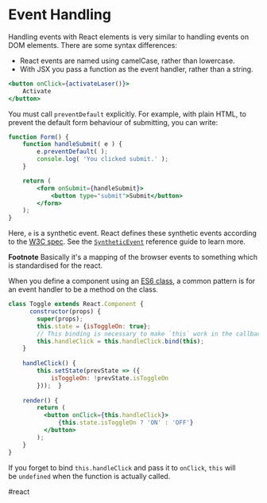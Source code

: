 # Event Handling

Handling events with React elements is very similar to handling events on DOM elements. There are some syntax differences:

- React events are named using camelCase, rather than lowercase.
- With JSX you pass a function as the event handler, rather than a string.

```jsx
<button onClick={activateLaser()}>
	Activate
</button>
```

You must call `preventDefault` explicitly. For example, with plain HTML, to prevent the default form behaviour of submitting, you can write:

```jsx
function Form() {
	function handleSubmit( e ) {
		e.preventDefault( );
		console.log( 'You clicked submit.' );
	}

	return (
		<form onSubmit={handleSubmit}>
			<button type="submit">Submit</button>
		</form>
	);
}
```

Here, `e` is a synthetic event. React defines these synthetic events according to the [W3C spec](https://www.w3.org/TR/DOM-Level-3-Events/). See the [`SyntheticEvent`](https://legacy.reactjs.org/docs/events.html) reference guide to learn more.

**Footnote** Basically it's a mapping of the browser events to something which is standardised for the react.

When you define a component using an [ES6 class](https://developer.mozilla.org/en/docs/Web/JavaScript/Reference/Classes), a common pattern is for an event handler to be a method on the class.

```jsx
class Toggle extends React.Component {
	  constructor(props) {
	    super(props);
	    this.state = {isToggleOn: true}; 
	    // This binding is necessary to make `this` work in the callback
	    this.handleClick = this.handleClick.bind(this);  
	}
	
	handleClick() {    
		this.setState(prevState => ({      
			isToggleOn: !prevState.isToggleOn    
		}));  }
	
	render() {
	    return (
	      <button onClick={this.handleClick}>        
		      {this.state.isToggleOn ? 'ON' : 'OFF'}
	      </button>
	    );
	}
}
```

If you forget to bind `this.handleClick` and pass it to `onClick`, `this` will be `undefined` when the function is actually called.

#react 